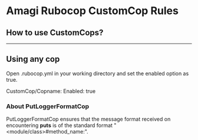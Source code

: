 # Amagi Rubocop CustomCop Rules

## How to use CustomCops?
***
**Using any cop**
---
Open .rubocop.yml in your working directory and set the enabled option as true.

CustomCop/Copname:
<indentation>  Enabled: true

### About PutLoggerFormatCop
PutLoggerFormatCop ensures that the message format received on encountering **puts** is of the standard format "<module/class>#method_name:<space><message>". 
